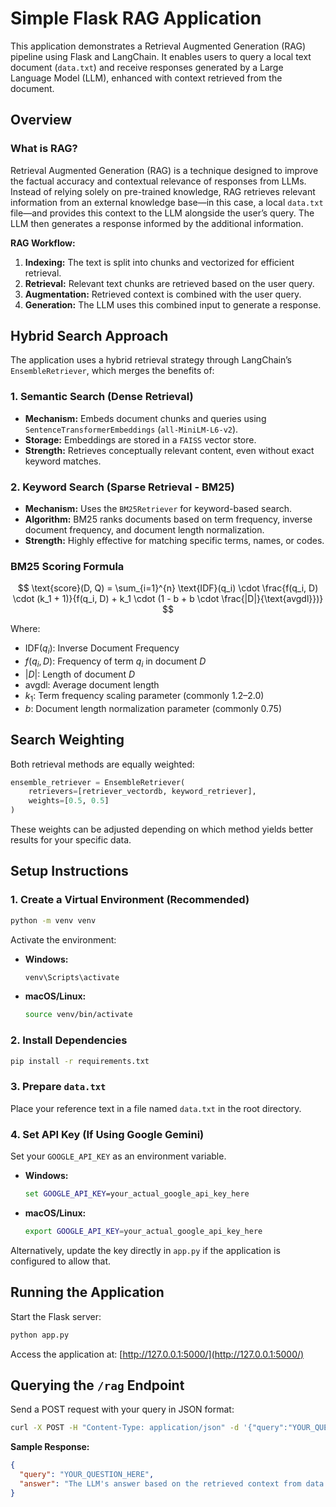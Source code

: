 
# Simple Flask RAG Application

This application demonstrates a Retrieval Augmented Generation (RAG) pipeline using Flask and LangChain. It enables users to query a local text document (`data.txt`) and receive responses generated by a Large Language Model (LLM), enhanced with context retrieved from the document.

## Overview

### What is RAG?

Retrieval Augmented Generation (RAG) is a technique designed to improve the factual accuracy and contextual relevance of responses from LLMs. Instead of relying solely on pre-trained knowledge, RAG retrieves relevant information from an external knowledge base—in this case, a local `data.txt` file—and provides this context to the LLM alongside the user’s query. The LLM then generates a response informed by the additional information.

**RAG Workflow:**

1. **Indexing:** The text is split into chunks and vectorized for efficient retrieval.
2. **Retrieval:** Relevant text chunks are retrieved based on the user query.
3. **Augmentation:** Retrieved context is combined with the user query.
4. **Generation:** The LLM uses this combined input to generate a response.


## Hybrid Search Approach

The application uses a hybrid retrieval strategy through LangChain’s `EnsembleRetriever`, which merges the benefits of:

### 1. Semantic Search (Dense Retrieval)

* **Mechanism:** Embeds document chunks and queries using `SentenceTransformerEmbeddings` (`all-MiniLM-L6-v2`).
* **Storage:** Embeddings are stored in a `FAISS` vector store.
* **Strength:** Retrieves conceptually relevant content, even without exact keyword matches.

### 2. Keyword Search (Sparse Retrieval - BM25)

* **Mechanism:** Uses the `BM25Retriever` for keyword-based search.
* **Algorithm:** BM25 ranks documents based on term frequency, inverse document frequency, and document length normalization.
* **Strength:** Highly effective for matching specific terms, names, or codes.

### BM25 Scoring Formula

$$
\text{score}(D, Q) = \sum_{i=1}^{n} \text{IDF}(q_i) \cdot \frac{f(q_i, D) \cdot (k_1 + 1)}{f(q_i, D) + k_1 \cdot (1 - b + b \cdot \frac{|D|}{\text{avgdl}})}
$$

Where:

* $\text{IDF}(q_i)$: Inverse Document Frequency
* $f(q_i, D)$: Frequency of term $q_i$ in document $D$
* $|D|$: Length of document $D$
* $\text{avgdl}$: Average document length
* $k_1$: Term frequency scaling parameter (commonly 1.2–2.0)
* $b$: Document length normalization parameter (commonly 0.75)


## Search Weighting

Both retrieval methods are equally weighted:

```python
ensemble_retriever = EnsembleRetriever(
    retrievers=[retriever_vectordb, keyword_retriever],
    weights=[0.5, 0.5]
)
```

These weights can be adjusted depending on which method yields better results for your specific data.


## Setup Instructions

### 1. Create a Virtual Environment (Recommended)

```bash
python -m venv venv
```

Activate the environment:

* **Windows:**

  ```bash
  venv\Scripts\activate
  ```
* **macOS/Linux:**

  ```bash
  source venv/bin/activate
  ```

### 2. Install Dependencies

```bash
pip install -r requirements.txt
```

### 3. Prepare `data.txt`

Place your reference text in a file named `data.txt` in the root directory.

### 4. Set API Key (If Using Google Gemini)

Set your `GOOGLE_API_KEY` as an environment variable.

* **Windows:**

  ```cmd
  set GOOGLE_API_KEY=your_actual_google_api_key_here
  ```
* **macOS/Linux:**

  ```bash
  export GOOGLE_API_KEY=your_actual_google_api_key_here
  ```

Alternatively, update the key directly in `app.py` if the application is configured to allow that.

## Running the Application

Start the Flask server:

```bash
python app.py
```

Access the application at: [http://127.0.0.1:5000/](http://127.0.0.1:5000/)

## Querying the `/rag` Endpoint

Send a POST request with your query in JSON format:

```bash
curl -X POST -H "Content-Type: application/json" -d '{"query":"YOUR_QUESTION_HERE"}' http://127.0.0.1:5000/rag
```

**Sample Response:**

```json
{
  "query": "YOUR_QUESTION_HERE",
  "answer": "The LLM's answer based on the retrieved context from data.txt..."
}
```



